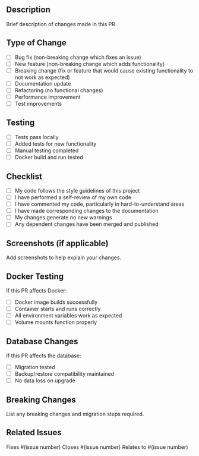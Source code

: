 ## Description
Brief description of changes made in this PR.

## Type of Change
- [ ] Bug fix (non-breaking change which fixes an issue)
- [ ] New feature (non-breaking change which adds functionality)
- [ ] Breaking change (fix or feature that would cause existing functionality to not work as expected)
- [ ] Documentation update
- [ ] Refactoring (no functional changes)
- [ ] Performance improvement
- [ ] Test improvements

## Testing
- [ ] Tests pass locally
- [ ] Added tests for new functionality
- [ ] Manual testing completed
- [ ] Docker build and run tested

## Checklist
- [ ] My code follows the style guidelines of this project
- [ ] I have performed a self-review of my own code
- [ ] I have commented my code, particularly in hard-to-understand areas
- [ ] I have made corresponding changes to the documentation
- [ ] My changes generate no new warnings
- [ ] Any dependent changes have been merged and published

## Screenshots (if applicable)
Add screenshots to help explain your changes.

## Docker Testing
If this PR affects Docker:
- [ ] Docker image builds successfully
- [ ] Container starts and runs correctly
- [ ] All environment variables work as expected
- [ ] Volume mounts function properly

## Database Changes
If this PR affects the database:
- [ ] Migration tested
- [ ] Backup/restore compatibility maintained
- [ ] No data loss on upgrade

## Breaking Changes
List any breaking changes and migration steps required.

## Related Issues
Fixes #(issue number)
Closes #(issue number)
Relates to #(issue number)